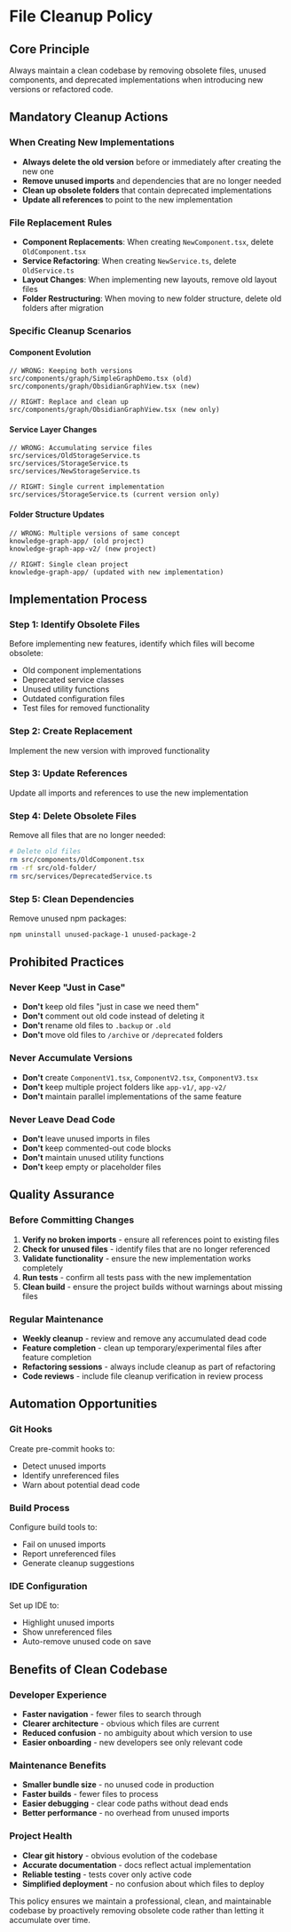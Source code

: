 # File Cleanup Policy

## Core Principle
Always maintain a clean codebase by removing obsolete files, unused components, and deprecated implementations when introducing new versions or refactored code.

## Mandatory Cleanup Actions

### When Creating New Implementations
- **Always delete the old version** before or immediately after creating the new one
- **Remove unused imports** and dependencies that are no longer needed
- **Clean up obsolete folders** that contain deprecated implementations
- **Update all references** to point to the new implementation

### File Replacement Rules
- **Component Replacements**: When creating `NewComponent.tsx`, delete `OldComponent.tsx`
- **Service Refactoring**: When creating `NewService.ts`, delete `OldService.ts` 
- **Layout Changes**: When implementing new layouts, remove old layout files
- **Folder Restructuring**: When moving to new folder structure, delete old folders after migration

### Specific Cleanup Scenarios

#### Component Evolution
```
// WRONG: Keeping both versions
src/components/graph/SimpleGraphDemo.tsx (old)
src/components/graph/ObsidianGraphView.tsx (new)

// RIGHT: Replace and clean up
src/components/graph/ObsidianGraphView.tsx (new only)
```

#### Service Layer Changes
```
// WRONG: Accumulating service files
src/services/OldStorageService.ts
src/services/StorageService.ts
src/services/NewStorageService.ts

// RIGHT: Single current implementation
src/services/StorageService.ts (current version only)
```

#### Folder Structure Updates
```
// WRONG: Multiple versions of same concept
knowledge-graph-app/ (old project)
knowledge-graph-app-v2/ (new project)

// RIGHT: Single clean project
knowledge-graph-app/ (updated with new implementation)
```

## Implementation Process

### Step 1: Identify Obsolete Files
Before implementing new features, identify which files will become obsolete:
- Old component implementations
- Deprecated service classes
- Unused utility functions
- Outdated configuration files
- Test files for removed functionality

### Step 2: Create Replacement
Implement the new version with improved functionality

### Step 3: Update References
Update all imports and references to use the new implementation

### Step 4: Delete Obsolete Files
Remove all files that are no longer needed:
```bash
# Delete old files
rm src/components/OldComponent.tsx
rm -rf src/old-folder/
rm src/services/DeprecatedService.ts
```

### Step 5: Clean Dependencies
Remove unused npm packages:
```bash
npm uninstall unused-package-1 unused-package-2
```

## Prohibited Practices

### Never Keep "Just in Case"
- **Don't** keep old files "just in case we need them"
- **Don't** comment out old code instead of deleting it
- **Don't** rename old files to `.backup` or `.old`
- **Don't** move old files to `/archive` or `/deprecated` folders

### Never Accumulate Versions
- **Don't** create `ComponentV1.tsx`, `ComponentV2.tsx`, `ComponentV3.tsx`
- **Don't** keep multiple project folders like `app-v1/`, `app-v2/`
- **Don't** maintain parallel implementations of the same feature

### Never Leave Dead Code
- **Don't** leave unused imports in files
- **Don't** keep commented-out code blocks
- **Don't** maintain unused utility functions
- **Don't** keep empty or placeholder files

## Quality Assurance

### Before Committing Changes
1. **Verify no broken imports** - ensure all references point to existing files
2. **Check for unused files** - identify files that are no longer referenced
3. **Validate functionality** - ensure the new implementation works completely
4. **Run tests** - confirm all tests pass with the new implementation
5. **Clean build** - ensure the project builds without warnings about missing files

### Regular Maintenance
- **Weekly cleanup** - review and remove any accumulated dead code
- **Feature completion** - clean up temporary/experimental files after feature completion
- **Refactoring sessions** - always include cleanup as part of refactoring
- **Code reviews** - include file cleanup verification in review process

## Automation Opportunities

### Git Hooks
Create pre-commit hooks to:
- Detect unused imports
- Identify unreferenced files
- Warn about potential dead code

### Build Process
Configure build tools to:
- Fail on unused imports
- Report unreferenced files
- Generate cleanup suggestions

### IDE Configuration
Set up IDE to:
- Highlight unused imports
- Show unreferenced files
- Auto-remove unused code on save

## Benefits of Clean Codebase

### Developer Experience
- **Faster navigation** - fewer files to search through
- **Clearer architecture** - obvious which files are current
- **Reduced confusion** - no ambiguity about which version to use
- **Easier onboarding** - new developers see only relevant code

### Maintenance Benefits
- **Smaller bundle size** - no unused code in production
- **Faster builds** - fewer files to process
- **Easier debugging** - clear code paths without dead ends
- **Better performance** - no overhead from unused imports

### Project Health
- **Clear git history** - obvious evolution of the codebase
- **Accurate documentation** - docs reflect actual implementation
- **Reliable testing** - tests cover only active code
- **Simplified deployment** - no confusion about which files to deploy

This policy ensures we maintain a professional, clean, and maintainable codebase by proactively removing obsolete code rather than letting it accumulate over time.